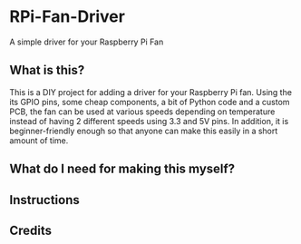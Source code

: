 # RPi-Fan-Driver
A simple driver for your Raspberry Pi Fan

## What is this?
This is a DIY project for adding a driver for your Raspberry Pi fan. Using the its GPIO pins, some cheap components, a bit of Python code and a custom PCB, the fan can be used at various speeds depending on temperature instead of having 2 different speeds using 3.3 and 5V pins. In addition, it is beginner-friendly enough so that anyone can make this easily in a short amount of time.

## What do I need for making this myself?

## Instructions

## Credits

